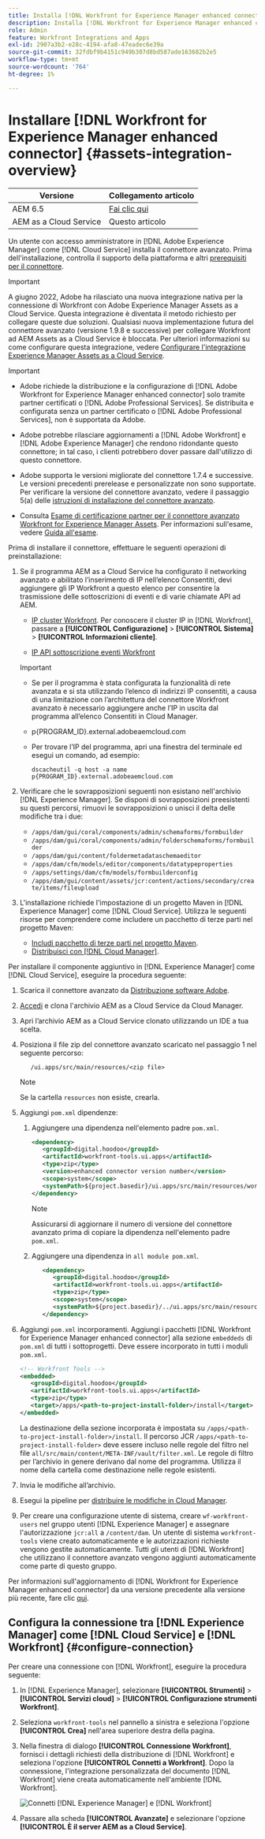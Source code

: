 ```yaml
---
title: Installa [!DNL Workfront for Experience Manager enhanced connector]
description: Installa [!DNL Workfront for Experience Manager enhanced connector]
role: Admin
feature: Workfront Integrations and Apps
exl-id: 2907a3b2-e28c-4194-afa8-47eadec6e39a
source-git-commit: 32fdbf9b4151c949b307d8bd587ade163682b2e5
workflow-type: tm+mt
source-wordcount: '764'
ht-degree: 1%

---
```


# Installare [!DNL Workfront for Experience Manager enhanced connector] {#assets-integration-overview}

| Versione | Collegamento articolo |
| -------- | ---------------------------- |
| AEM 6.5 | [Fai clic qui](https://experienceleague.adobe.com/docs/experience-manager-65/assets/integrations/workfront-connector-install.html?lang=it) |
| AEM as a Cloud Service | Questo articolo |

Un utente con accesso amministratore in [!DNL Adobe Experience Manager] come [!DNL Cloud Service] installa il connettore avanzato. Prima dell&#39;installazione, controlla il supporto della piattaforma e altri [prerequisiti per il connettore](https://one.workfront.com/s/csh?context=2467&pubname=the-new-workfront-experience).

>[!IMPORTANT]
>
>A giugno 2022, Adobe ha rilasciato una nuova integrazione nativa per la connessione di Workfront con Adobe Experience Manager Assets as a Cloud Service. Questa integrazione è diventata il metodo richiesto per collegare queste due soluzioni. Qualsiasi nuova implementazione futura del connettore avanzato (versione 1.9.8 e successive) per collegare Workfront ad AEM Assets as a Cloud Service è bloccata. Per ulteriori informazioni su come configurare questa integrazione, vedere [Configurare l&#39;integrazione Experience Manager Assets as a Cloud Service](workfront-connector-configure.md).

>[!IMPORTANT]
>
>* Adobe richiede la distribuzione e la configurazione di [!DNL Adobe Workfront for Experience Manager enhanced connector] solo tramite partner certificati o [!DNL Adobe Professional Services]. Se distribuita e configurata senza un partner certificato o [!DNL Adobe Professional Services], non è supportata da Adobe.
>
>* Adobe potrebbe rilasciare aggiornamenti a [!DNL Adobe Workfront] e [!DNL Adobe Experience Manager] che rendono ridondante questo connettore; in tal caso, i clienti potrebbero dover passare dall&#39;utilizzo di questo connettore.
>
>* Adobe supporta le versioni migliorate del connettore 1.7.4 e successive. Le versioni precedenti prerelease e personalizzate non sono supportate. Per verificare la versione del connettore avanzato, vedere il passaggio 5(a) delle [istruzioni di installazione del connettore avanzato](workfront-connector-install.md).
>
>* Consulta [Esame di certificazione partner per il connettore avanzato Workfront for Experience Manager Assets](https://solutionpartners.adobe.com/solution-partners/home/applications/experience_cloud/workfront/journey/dev_core.html). Per informazioni sull&#39;esame, vedere [Guida all&#39;esame](https://express.adobe.com/page/Tc7Mq6zLbPFy8/).

Prima di installare il connettore, effettuare le seguenti operazioni di preinstallazione:

1. Se il programma AEM as a Cloud Service ha configurato il networking avanzato e abilitato l’inserimento di IP nell’elenco Consentiti, devi aggiungere gli IP Workfront a questo elenco per consentire la trasmissione delle sottoscrizioni di eventi e di varie chiamate API ad AEM.

   * [IP cluster Workfront](https://experienceleague.adobe.com/docs/workfront/using/administration-and-setup/get-started-administration/configure-your-firewall.html?lang=it#ip-addresses-to-allow-for-clusters-1-2-3-5-7-8-and-9). Per conoscere il cluster IP in [!DNL Workfront], passare a **[!UICONTROL Configurazione]** > **[!UICONTROL Sistema]** > **[!UICONTROL Informazioni cliente]**.

   * [IP API sottoscrizione eventi Workfront](https://experienceleague.adobe.com/docs/workfront/using/adobe-workfront-api/event-subscriptions/event-subs-api.html?lang=it)

   >[!IMPORTANT]
   >
   >* Se per il programma è stata configurata la funzionalità di rete avanzata e si sta utilizzando l’elenco di indirizzi IP consentiti, a causa di una limitazione con l’architettura del connettore Workfront avanzato è necessario aggiungere anche l’IP in uscita dal programma all’elenco Consentiti in Cloud Manager.
   >
   >* p{PROGRAM_ID}.external.adobeaemcloud.com
   >
   >* Per trovare l’IP del programma, apri una finestra del terminale ed esegui un comando, ad esempio:
   >
   >    ```
   >    dscacheutil -q host -a name p{PROGRAM_ID}.external.adobeaemcloud.com
   >    
   >    ```

1. Verificare che le sovrapposizioni seguenti non esistano nell&#39;archivio [!DNL Experience Manager]. Se disponi di sovrapposizioni preesistenti su questi percorsi, rimuovi le sovrapposizioni o unisci il delta delle modifiche tra i due:

   * `/apps/dam/gui/coral/components/admin/schemaforms/formbuilder`
   * `/apps/dam/gui/coral/components/admin/folderschemaforms/formbuilder`
   * `/apps/dam/gui/content/foldermetadataschemaeditor`
   * `/apps/dam/cfm/models/editor/components/datatypeproperties`
   * `/apps/settings/dam/cfm/models/formbuilderconfig`
   * `/apps/dam/gui/content/assets/jcr:content/actions/secondary/create/items/fileupload`

1. L&#39;installazione richiede l&#39;impostazione di un progetto Maven in [!DNL Experience Manager] come [!DNL Cloud Service]. Utilizza le seguenti risorse per comprendere come includere un pacchetto di terze parti nel progetto Maven:

   * [Includi pacchetto di terze parti nel progetto Maven](https://experienceleague.adobe.com/docs/experience-manager-cloud-service/implementing/deploying/overview.html?lang=it#including-third-party).
   * [Distribuisci con [!DNL Cloud Manager]](https://experienceleague.adobe.com/docs/experience-manager-cloud-service/implementing/using-cloud-manager/deploy-code.html?lang=it).

Per installare il componente aggiuntivo in [!DNL Experience Manager] come [!DNL Cloud Service], eseguire la procedura seguente:

1. Scarica il connettore avanzato da [Distribuzione software Adobe](https://experience.adobe.com/#/downloads/content/software-distribution/en/aem.html?package=/content/software-distribution/en/details.html/content/dam/aem/public/adobe/packages/cq650/product/assets/workfront-tools.ui.apps.zip).

1. [Accedi](https://experienceleague.adobe.com/docs/experience-manager-cloud-service/content/implementing/using-cloud-manager/managing-code/accessing-repos.html?lang=it) e clona l&#39;archivio AEM as a Cloud Service da Cloud Manager.

1. Apri l’archivio AEM as a Cloud Service clonato utilizzando un IDE a tua scelta.

1. Posiziona il file zip del connettore avanzato scaricato nel passaggio 1 nel seguente percorso:

   ```TXT
      /ui.apps/src/main/resources/<zip file>
   ```

   >[!NOTE]
   >
   >Se la cartella `resources` non esiste, crearla.


1. Aggiungi `pom.xml` dipendenze:

   1. Aggiungere una dipendenza nell&#39;elemento padre `pom.xml`.

      ```XML
      <dependency>
         <groupId>digital.hoodoo</groupId>
         <artifactId>workfront-tools.ui.apps</artifactId>
         <type>zip</type>
         <version>enhanced connector version number</version>
         <scope>system</scope>
         <systemPath>${project.basedir}/ui.apps/src/main/resources/workfront-tools.ui.apps.zip</systemPath>
      </dependency>
      ```

      >[!NOTE]
      >
      >Assicurarsi di aggiornare il numero di versione del connettore avanzato prima di copiare la dipendenza nell&#39;elemento padre `pom.xml`.

   1. Aggiungere una dipendenza in `all module pom.xml`.

      ```XML
         <dependency>
            <groupId>digital.hoodoo</groupId>
            <artifactId>workfront-tools.ui.apps</artifactId>
            <type>zip</type>
            <scope>system</scope>
            <systemPath>${project.basedir}/../ui.apps/src/main/resources/workfront-tools.ui.apps.zip</systemPath>
         </dependency>
      ```


1. Aggiungi `pom.xml` incorporamenti. Aggiungi i pacchetti [!DNL Workfront for Experience Manager enhanced connector] alla sezione `embeddeds` di `pom.xml` di tutti i sottoprogetti. Deve essere incorporato in tutti i moduli `pom.xml`.

   ```XML
   <!-- Workfront Tools -->
   <embedded>
      <groupId>digital.hoodoo</groupId>
      <artifactId>workfront-tools.ui.apps</artifactId>
      <type>zip</type>
      <target>/apps/<path-to-project-install-folder>/install</target>
   </embedded>
   ```

   La destinazione della sezione incorporata è impostata su `/apps/<path-to-project-install-folder>/install`. Il percorso JCR `/apps/<path-to-project-install-folder>` deve essere incluso nelle regole del filtro nel file `all/src/main/content/META-INF/vault/filter.xml`. Le regole di filtro per l’archivio in genere derivano dal nome del programma. Utilizza il nome della cartella come destinazione nelle regole esistenti.

1. Invia le modifiche all’archivio.

1. Esegui la pipeline per [distribuire le modifiche in Cloud Manager](https://experienceleague.adobe.com/docs/experience-manager-cloud-service/content/implementing/using-cloud-manager/deploy-code.html?lang=it).

1. Per creare una configurazione utente di sistema, creare `wf-workfront-users` nel gruppo utenti [!DNL Experience Manager] e assegnare l&#39;autorizzazione `jcr:all` a `/content/dam`. Un utente di sistema `workfront-tools` viene creato automaticamente e le autorizzazioni richieste vengono gestite automaticamente. Tutti gli utenti di [!DNL Workfront] che utilizzano il connettore avanzato vengono aggiunti automaticamente come parte di questo gruppo.

Per informazioni sull&#39;aggiornamento di [!DNL Workfront for Experience Manager enhanced connector] da una versione precedente alla versione più recente, fare clic [qui](update-workfront-enhanced-connector.md).

## Configura la connessione tra [!DNL Experience Manager] come [!DNL Cloud Service] e [!DNL Workfront] {#configure-connection}

Per creare una connessione con [!DNL Workfront], eseguire la procedura seguente:

1. In [!DNL Experience Manager], selezionare **[!UICONTROL Strumenti]** > **[!UICONTROL Servizi cloud]** > **[!UICONTROL Configurazione strumenti Workfront]**.

1. Seleziona `workfront-tools` nel pannello a sinistra e seleziona l&#39;opzione **[!UICONTROL Crea]** nell&#39;area superiore destra della pagina.

1. Nella finestra di dialogo **[!UICONTROL Connessione Workfront]**, fornisci i dettagli richiesti della distribuzione di [!DNL Workfront] e seleziona l&#39;opzione **[!UICONTROL Connetti a Workfront]**. Dopo la connessione, l&#39;integrazione personalizzata del documento [!DNL Workfront] viene creata automaticamente nell&#39;ambiente [!DNL Workfront].

   ![Connetti [!DNL Experience Manager] e [!DNL Workfront]](/help/assets/assets/wf-connection-config.png)

1. Passare alla scheda **[!UICONTROL Avanzate]** e selezionare l&#39;opzione **[!UICONTROL È il server AEM as a Cloud Service]**.

